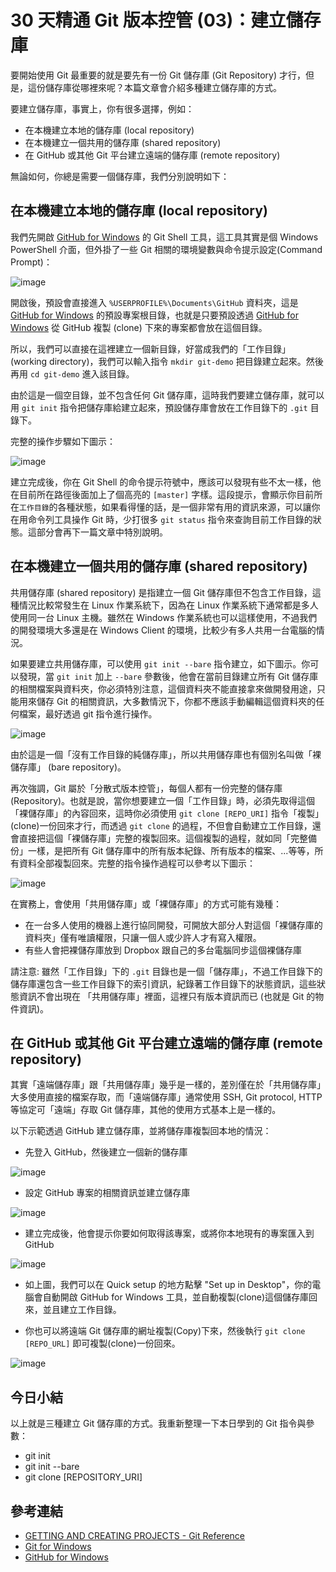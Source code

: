 30 天精通 Git 版本控管 (03)：建立儲存庫
===========================================================

要開始使用 Git 最重要的就是要先有一份 Git 儲存庫 (Git Repository) 才行，但是，這份儲存庫從哪裡來呢？本篇文章會介紹多種建立儲存庫的方式。

要建立儲存庫，事實上，你有很多選擇，例如：

* 在本機建立本地的儲存庫 (local repository)
* 在本機建立一個共用的儲存庫 (shared repository)
* 在 GitHub 或其他 Git 平台建立遠端的儲存庫 (remote repository)

無論如何，你總是需要一個儲存庫，我們分別說明如下：

在本機建立本地的儲存庫 (local repository)
---------------------------------------

我們先開啟 [GitHub for Windows](http://windows.github.com/) 的 Git Shell 工具，這工具其實是個 Windows PowerShell 介面，但外掛了一些 Git 相關的環境變數與命令提示設定(Command Prompt)： 

![image](https://f.cloud.github.com/assets/88981/1171591/417854a0-210a-11e3-930f-40c27196c8a0.png)

開啟後，預設會直接進入 `%USERPROFILE%\Documents\GitHub` 資料夾，這是 [GitHub for Windows](http://windows.github.com/) 的預設專案根目錄，也就是只要預設透過 [GitHub for Windows](http://windows.github.com/) 從 GitHub 複製 (clone) 下來的專案都會放在這個目錄。

所以，我們可以直接在這裡建立一個新目錄，好當成我們的「工作目錄」(working directory)，我們可以輸入指令 `mkdir git-demo` 把目錄建立起來。然後再用 `cd git-demo` 進入該目錄。

由於這是一個空目錄，並不包含任何 Git 儲存庫，這時我們要建立儲存庫，就可以用 `git init` 指令把儲存庫給建立起來，預設儲存庫會放在工作目錄下的 `.git` 目錄下。

完整的操作步驟如下圖示：

![image](https://f.cloud.github.com/assets/88981/1171658/e0f03c0e-210b-11e3-8d16-4d4d5c25d11f.png)

建立完成後，你在 Git Shell 的命令提示符號中，應該可以發現有些不太一樣，他在目前所在路徑後面加上了個高亮的 `[master]` 字樣。這段提示，會顯示你目前所在`工作目錄`的各種狀態，如果看得懂的話，是一個非常有用的資訊來源，可以讓你在用命令列工具操作 Git 時，少打很多 `git status` 指令來查詢目前工作目錄的狀態。這部分會再下一篇文章中特別說明。

在本機建立一個共用的儲存庫 (shared repository)
---------------------------------------

共用儲存庫 (shared repository) 是指建立一個 Git 儲存庫但不包含工作目錄，這種情況比較常發生在 Linux 作業系統下，因為在 Linux 作業系統下通常都是多人使用同一台 Linux 主機。雖然在 Windows 作業系統也可以這樣使用，不過我們的開發環境大多還是在 Windows Client 的環境，比較少有多人共用一台電腦的情況。

如果要建立共用儲存庫，可以使用 `git init --bare` 指令建立，如下圖示。你可以發現，當 `git init` 加上 `--bare` 參數後，他會在當前目錄建立所有 Git 儲存庫的相關檔案與資料夾，你必須特別注意，這個資料夾不能直接拿來做開發用途，只能用來儲存 Git 的相關資訊，大多數情況下，你都不應該手動編輯這個資料夾的任何檔案，最好透過 git 指令進行操作。

![image](https://f.cloud.github.com/assets/88981/1171776/92df5eac-210e-11e3-84da-892d2b72cd14.png)

由於這是一個「沒有工作目錄的純儲存庫」，所以共用儲存庫也有個別名叫做「裸儲存庫」 (bare repository)。

再次強調，Git 屬於「分散式版本控管」，每個人都有一份完整的儲存庫(Repository)。也就是說，當你想要建立一個「工作目錄」時，必須先取得這個「裸儲存庫」的內容回來，這時你必須使用 `git clone [REPO_URI]` 指令「複製」(clone)一份回來才行，而透過 `git clone` 的過程，不但會自動建立工作目錄，還會直接把這個「裸儲存庫」完整的複製回來。這個複製的過程，就如同「完整備份」一樣，是把所有 Git 儲存庫中的所有版本紀錄、所有版本的檔案、...等等，所有資料全部複製回來。完整的指令操作過程可以參考以下圖示：

![image](https://f.cloud.github.com/assets/88981/1172547/daf71efe-2123-11e3-9209-6ba8f9933090.png)

在實務上，會使用「共用儲存庫」或「裸儲存庫」的方式可能有幾種：

* 在一台多人使用的機器上進行協同開發，可開放大部分人對這個「裸儲存庫的資料夾」僅有唯讀權限，只讓一個人或少許人才有寫入權限。
* 有些人會把裸儲存庫放到 Dropbox 跟自己的多台電腦同步這個裸儲存庫

請注意: 雖然「工作目錄」下的 `.git` 目錄也是一個「儲存庫」，不過工作目錄下的儲存庫還包含一些工作目錄下的索引資訊，紀錄著工作目錄下的狀態資訊，這些狀態資訊不會出現在 「共用儲存庫」裡面，這裡只有版本資訊而已 (也就是 Git 的物件資訊)。


在 GitHub 或其他 Git 平台建立遠端的儲存庫 (remote repository)
---------------------------------------

其實「遠端儲存庫」跟「共用儲存庫」幾乎是一樣的，差別僅在於「共用儲存庫」大多使用直接的檔案存取，而「遠端儲存庫」通常使用 SSH, Git protocol, HTTP 等協定可「遠端」存取 Git 儲存庫，其他的使用方式基本上是一樣的。

以下示範透過 GitHub 建立儲存庫，並將儲存庫複製回本地的情況：

* 先登入 GitHub，然後建立一個新的儲存庫

![image](https://f.cloud.github.com/assets/88981/1172599/00121f8e-2126-11e3-8753-21257e0f021d.png)

* 設定 GitHub 專案的相關資訊並建立儲存庫

![image](https://f.cloud.github.com/assets/88981/1172620/9519750a-2126-11e3-9045-eca7389dd777.png)

* 建立完成後，他會提示你要如何取得該專案，或將你本地現有的專案匯入到 GitHub

![image](https://f.cloud.github.com/assets/88981/1172626/cb1a1b6e-2126-11e3-96a2-a3ff259b602b.png)

* 如上圖，我們可以在 Quick setup 的地方點擊 "Set up in Desktop"，你的電腦會自動開啟 GitHub for Windows 工具，並自動複製(clone)這個儲存庫回來，並且建立工作目錄。

* 你也可以將遠端 Git 儲存庫的網址複製(Copy)下來，然後執行 `git clone [REPO_URL]` 即可複製(clone)一份回來。

![image](https://f.cloud.github.com/assets/88981/1172650/84f75934-2127-11e3-9a18-92ef9f033f91.png)


今日小結
-------

以上就是三種建立 Git 儲存庫的方式。我重新整理一下本日學到的 Git 指令與參數：

* git init
* git init --bare
* git clone [REPOSITORY_URI] 

參考連結
-------

*  [GETTING AND CREATING PROJECTS - Git Reference](http://gitref.org/creating/)
*  [Git for Windows](http://msysgit.github.io/)
*  [GitHub for Windows](http://windows.github.com/)
